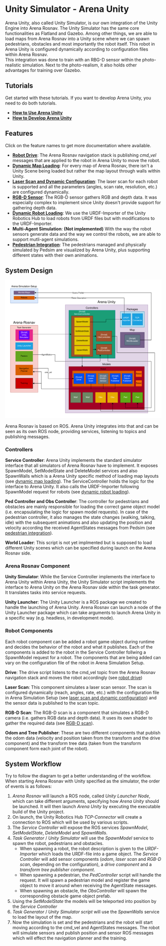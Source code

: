 

# Unity Simulator - Arena Unity

Arena Unity, also called Unity Simulator, is our own integration of the Unity Engine into Arena Rosnav. The Unity Simulator has the same core functionalities as Flatland and Gazebo. Among other things, we are able to load maps from Arena Rosnav into a Unity scene where we can spawn pedestrians, obstacles and most importantly the robot itself. This robot in Arena Unity is configured dynamically according to configuration files within Arena Rosnav.  
This integration was done to train with an RBG-D sensor within the photo-realistic simulation. Next to the photo-realism, it also holds other advantages for training over Gazebo. 

## Tutorials

Get started with these tutorials. If you want to develop Arena Unity, you need to do both tutorials.

- [**How to Use Arena Unity**](how_to_use_arena_unity.md)
- [**How to Develop Arena Unity**](how_to_develop_arena_unity.md)

## Features

Click on the feature names to get more documentation where available.

- [**Robot Drive**](robot_drive.md): The Arena Rosnav navigation stack is publishing *cmd_vel* messages that are applied to the robot in Arena Unity to move the robot.
- [**Dynamic Map Loading**](dynamic_map_loading.md): For every map of Arena Rosnav, there isn't a Unity Scene being loaded but rather the map layout through walls within Unity.
- [**Laser Scan and Dynamic Configuration**](dynamic_configuration.md): The laser scan for each robot is supported and all the parameters (angles, scan rate, resolution, etc.) are configured dynamically.
- [**RGB-D Sensor**](rgbd_scan.md): The RGB-D sensor gathers RGB and depth data. It was especially complex to implement since Unity doesn't provide support for gathering depth data. 
- [**Dynamic Robot Loading**](robot_loading.md): We use the URDF-Importer of the Unity Robotics Hub to load robots from URDF files but with modifications to the URDF-Importer.
- **Multi-Agent Simulation**: **(Not implemented)** With the way the robot sensors generate data and the way we control the robots, we are able to support mutli-agent simulations.
- [**Pedestrian Integration**](pedestrian_integration.md): The pedestrians managed and physically simulated by Pedsim are visualized by Arena Unity, plus supporting different states with their own animations.

## System Design

![Arena Unity System Design](../../images/Arena-Unity-Integration.drawio.png)

Arena Rosnav is based on ROS. Arena Unity integrates into that and can be seen as its own ROS node, providing services, listening to topics and publishing messages.

### Controllers

**Service Controller**: Arena Unity implements the standard simulator interface that all simulators of Arena Rosnav have to implement. It exposes SpawnModel, SetModelState and DeleteModel services and also SpawnWalls which is a Arena Unity specific method of loading map layouts (see [dynamic map loading](dynamic_map_loading.md)). The ServiceController holds the logic for the interface to Arena Unity. It also calls the URDF-Importer following SpawnModel request for robots (see [dynamic robot loading](robot_loading.md)).  
  
**Ped Controller and Obs Controller**: The controller for pedestrians and obstacles are mainly responsible for loading the correct game object model (i.e. encapsulating the logic for spawn model requests). In case of the pedestrian controller, it also manages the state changes (walking, talking, idle) with the subsequent animations and also updating the position and velocity according the received AgentStates messages from Pedsim (see [pedestrian integration](pedestrian_integration.md)).  

**World Loader**: This script is not yet implmented but is supposed to load different Unity scenes which can be specified during launch on the Arena Rosnav side.   

### Arena Rosnav Component

**Unity Simulator**: While the Service Controller implements the interface to Arena Unity within Arena Unity, the Unity Simulator script implements the interface to Arena Unity on the Arena Rosnav side within the task generator. It translates tasks into service requests.

**Unity Launcher**: The Unity Launcher is a ROS package we created to handle the launching of Arena Unity. Arena Rosnav can launch a node of the Unity Launcher package which can take arguments to launch Arena Unity in a specific way (e.g. headless, in development mode).

### Robot Components

Each robot component can be added a robot game object during runtime and decides the behavior of the robot and what it publishes. Each of the components is added to the robot in the Service Controller follwing a SpawnModel request for a robot. The components that are being added can vary on the configuration file of the robot in Arena Simulation Setup.

**Drive**: The drive script listens to the cmd_vel topic from the Arena Rosnav navigation stack and moves the robot accordingly (see [robot drive](robot_drive.md))

**Laser Scan**: This component simulates a laser scan sensor. The scan is configured dynamically (reach, angles, rate, etc.) with the configuration file in Arena Simulation Setup (see [laser scan and dynamic configuration](dynamic_configuration.md)) and the sensor data is published to the scan topic.

**RGB-D Scan**: The RGB-D scan is a component that simulates a RGB-D camera (i.e. gathers RGB data and depth data). It uses its own shader to gather the required data (see [RGB-D scan](rgbd_scan.md)).

**Odom and Tree Publisher**: These are two different components that publish the odom data (velocity and position taken from the transform and the drive component) and the transform tree data (taken from the transform component form each joint of the robot).  

## System Workflow

Try to follow the diagram to get a better understanding of the workflow. When starting Arena Rosnav with Unity specified as the simulator, the order of events is as follows:

1. *Arena Rosnav* will launch a ROS node, called *Unity Launcher Node*, which can take different arguments, specifying how *Arena Unity* should be launched. It will then launch *Arena Unity* by executing the executable build of the Unity project.
2. On launch, the Unity Robotics Hub *TCP-Connector* will create a connection to ROS which will be used by various scripts.
3. The *Service Controller* will expose the ROS services *SpawnModel*, *SetModelState*, *DeleteModel* and *SpawnWalls*.
4. *Task Generator* / *Unity Simulator* will use the *SpawnModel* service to spawn the robot, pedestrians and obstacles. 
    - When spawning a robot, the robot description is given to the *URDF-Importer* which loads the URDF-file into a game object. The *Service Controller* will add sensor components (*odom*, *laser scan* and *RGB-D scan*, depending on the configuration), a *drive component* and a *transform tree publisher component*.
    - When spawning a pedestrian, the *PedController* script will handle the request. It will spawn a pedestrian model and register the game object to move it around when receiving the AgentState messages.
    - When spawning an obstacle, the *ObsController* will spawn the corresponding obstacle game object prefab.
5. Using the *SetModelState* the models will be teleported into position by the *Service Controller*
5. *Task Generator* / *Unity Simulator script* will use the *SpawnWalls* service to load the layout of the map.
6. Now the simulation is set and the pedestrians and the robot will start moving according to the cmd_vel and AgentStates messages. The robot will simulate sensors and publish position and sensor ROS messages which will effect the navigation planner and the training.

